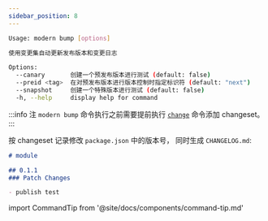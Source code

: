 ```yaml
---
sidebar_position: 8
---
```


```bash
Usage: modern bump [options]

使用变更集自动更新发布版本和变更日志

Options:
  --canary       创建一个预发布版本进行测试 (default: false)
  --preid <tag>  在对预发布版本进行版本控制时指定标识符 (default: "next")
  --snapshot     创建一个特殊版本进行测试 (default: false)
  -h, --help     display help for command
```

:::info 注
`modern bump` 命令执行之前需要提前执行 [`change`](/docs/apis/commands/module/change) 命令添加 changeset。
:::

按 changeset 记录修改 `package.json` 中的版本号， 同时生成 `CHANGELOG.md`:

```md
# module

## 0.1.1
### Patch Changes

- publish test
```

import CommandTip from '@site/docs/components/command-tip.md'

<CommandTip />
